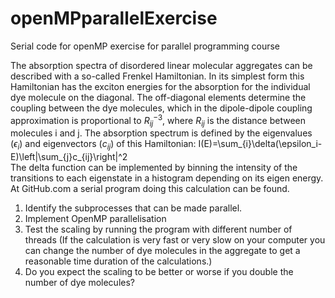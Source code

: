 # openMPparallelExercise
Serial code for openMP exercise for parallel programming course

The absorption spectra of disordered linear molecular aggregates can be described with a so-called Frenkel Hamiltonian. In its simplest form this Hamiltonian has the exciton energies for the absorption for the individual dye molecule on the diagonal. The off-diagonal elements determine the coupling between the dye molecules, which in the dipole-dipole coupling approximation is proportional to $R^{-3}_{ij}$, where $R_{ij}$ is the distance between molecules i and j. The absorption spectrum is defined by the eigenvalues ($\epsilon_i$) and eigenvectors ($c_{ij}$) of this Hamiltonian:
I(E)=\sum_{i}\delta(\epsilon_i-E)\left|\sum_{j}c_{ij}\right|^2  
The delta function can be implemented by binning the intensity of the transitions to each eigenstate in a histogram depending on its eigen energy.
At GitHub.com a serial program doing this calculation can be found. 
1. Identify the subprocesses that can be made parallel. 
2. Implement OpenMP parallelisation
3. Test the scaling by running the program with different number of threads (If the calculation is very fast or very slow on your computer you can change the number of dye molecules in the aggregate to get a reasonable time duration of the calculations.)
4. Do you expect the scaling to be better or worse if you double the number of dye molecules? 
